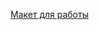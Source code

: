 [Макет для работы](https://www.figma.com/design/racHPrMNd7jO0XgXQPpE7w/Positivus-Landing-Page-Design-(Community)?node-id=403-333&p=f&t=iYKKpVEfjWKCJoZY-0)
